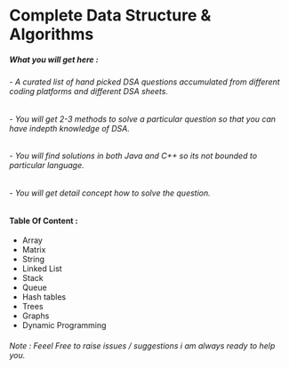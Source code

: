 # Complete Data Structure & Algorithms

##### What you will get here :

###### - A curated list of hand picked DSA questions accumulated from different coding platforms and different DSA sheets.

###### - You will get 2-3 methods to solve a particular question so that you can have indepth knowledge of DSA.

###### - You will find solutions in both Java and C++ so its not bounded to particular language.

###### - You will get detail concept how to solve the question.

#### Table Of Content :

- Array
- Matrix
- String
- Linked List
- Stack
- Queue
- Hash tables
- Trees
- Graphs
- Dynamic Programming


###### Note : Feeel Free to raise issues / suggestions i am always ready to help you.